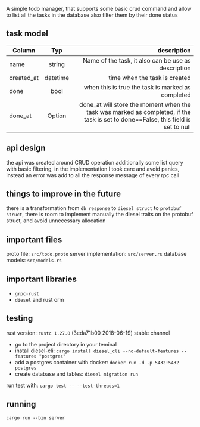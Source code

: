 
A simple todo manager, that supports some basic crud command and allow to list all the tasks in the database also
filter them by their done status

## task model

| Column        | Typ                   | description  |
| ------------- |:--------------------: | -----:|
| name          | string                | Name of the task, it also can be use as description |
| created_at    | datetime              | time when the task is created  |
| done          | bool                  | when this is true the task is marked as completed |
| done_at       | Option<datetime>      | done_at will store the moment when the task  was marked as completed, if the task is set to done==False, this field is set to null |
 

## api design

the api was created around CRUD operation additionally some list query with basic filtering, 
in the implementation I took care and avoid panics,  instead an error was add to all the response message of
every rpc call 

## things to improve in the future

there is a transformation from `db response` to `diesel struct` to `protobuf struct`, there is room to  implement 
manually the diesel traits on the protobuf struct, and avoid unnecessary allocation

## important files

proto file: `src/todo.proto`
server implementation: `src/server.rs`
database models: `src/models.rs`

## important libraries

- `grpc-rust`
- `diesel` and rust orm


## testing

rust version: `rustc 1.27.0` (3eda71b00 2018-06-19) stable channel

- go to the project directory  in your teminal
- install diesel-cli: `cargo install diesel_cli --no-default-features --features "postgres"`
- add a postgres container with docker: `docker run -d -p 5432:5432 postgres`
- create database and tables: `diesel migration run`

run test with: `cargo test -- --test-threads=1`


## running

`cargo run --bin server`